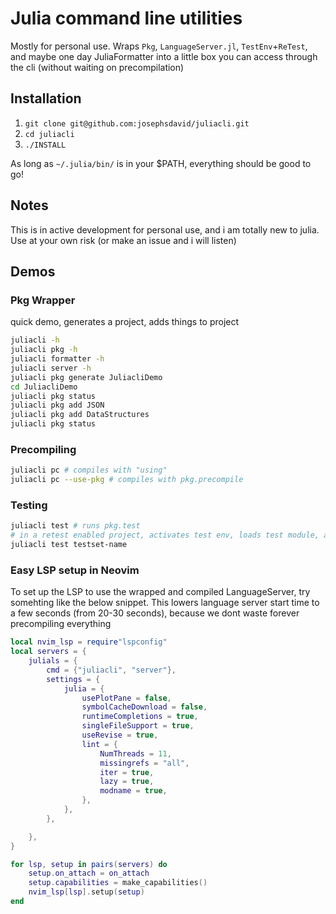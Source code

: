 # Julia command line utilities 

Mostly for personal use. Wraps `Pkg`, `LanguageServer.jl`, `TestEnv`+`ReTest`, and maybe one day JuliaFormatter into a little box you can access through the cli (without waiting on precompilation)


## Installation


1. `git clone git@github.com:josephsdavid/juliacli.git`
2. `cd juliacli`
3. `./INSTALL`

As long as `~/.julia/bin/` is in your $PATH, everything should be good to go!


## Notes


This is in active development for personal use, and i am totally new to julia. Use at your own risk (or make an issue and i will listen)


## Demos



### Pkg Wrapper


quick demo, generates a project, adds things to project

```bash 
juliacli -h
juliacli pkg -h
juliacli formatter -h
juliacli server -h
juliacli pkg generate JuliacliDemo
cd JuliacliDemo
juliacli pkg status
juliacli pkg add JSON
juliacli pkg add DataStructures
juliacli pkg status
```


### Precompiling


```bash 
juliacli pc # compiles with "using" 
juliacli pc --use-pkg # compiles with pkg.precompile
```


### Testing


```bash 
juliacli test # runs pkg.test 
# in a retest enabled project, activates test env, loads test module, and retests the argument
juliacli test testset-name  
```


### Easy LSP setup in Neovim


To set up the LSP to use the wrapped and compiled LanguageServer, try somehting like the below snippet. This lowers language server start time to a few seconds (from 20-30 seconds), because we dont waste forever precompiling everything
```lua
local nvim_lsp = require"lspconfig"
local servers = {
    julials = {
        cmd = {"juliacli", "server"},
        settings = {
            julia = {
                usePlotPane = false,
                symbolCacheDownload = false,
                runtimeCompletions = true,
                singleFileSupport = true,
                useRevise = true,
                lint = {
                    NumThreads = 11,
                    missingrefs = "all",
                    iter = true,
                    lazy = true,
                    modname = true,
                },
            },
        },

    },
}

for lsp, setup in pairs(servers) do
    setup.on_attach = on_attach
    setup.capabilities = make_capabilities()
    nvim_lsp[lsp].setup(setup)
end

```
